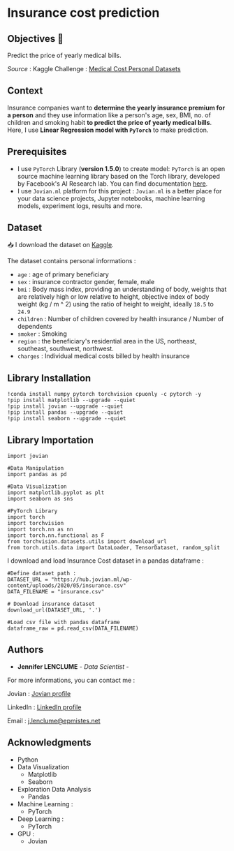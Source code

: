 # Insurance cost prediction



## Objectives 🚀

Predict the price of yearly medical bills.

*Source* : Kaggle Challenge : [Medical Cost Personal Datasets](https://www.kaggle.com/mirichoi0218/insurance)



## Context

Insurance companies want to **determine the yearly insurance premium for a person** and they use information like a person's age, sex, BMI, no. of children and smoking habit **to predict the price of yearly medical bills**. Here, I use **Linear Regression model with `PyTorch`** to make prediction.



## Prerequisites

- I use `PyTorch` Library (**version 1.5.0**) to create model: `PyTorch` is an open source machine learning library based on the Torch library, developed by Facebook's AI Research lab. You can find documentation [here](https://pytorch.org/docs/stable/index.html).
- I use `Jovian.ml` platform for this project : `Jovian.ml` is a better place for your data science projects, Jupyter notebooks, machine learning models, experiment logs, results and more.



## Dataset

📥 I download the dataset on [Kaggle](https://www.kaggle.com/mirichoi0218/insurance).

The dataset contains personal informations :
- `age` : age of primary beneficiary
- `sex` : insurance contractor gender, female, male
- `bmi` : Body mass index, providing an understanding of body, weights that are relatively high or low relative to height, objective index of body weight (kg / m ^ 2) using the ratio of height to weight, ideally `18.5` to `24.9`
- `children` : Number of children covered by health insurance / Number of dependents
- `smoker` : Smoking
- `region` : the beneficiary's residential area in the US, northeast, southeast, southwest, northwest.
- `charges` : Individual medical costs billed by health insurance



## Library Installation

    !conda install numpy pytorch torchvision cpuonly -c pytorch -y
    !pip install matplotlib --upgrade --quiet
    !pip install jovian --upgrade --quiet
    !pip install pandas --upgrade --quiet
    !pip install seaborn --upgrade --quiet


## Library Importation

    import jovian

    #Data Manipulation
    import pandas as pd

    #Data Visualization
    import matplotlib.pyplot as plt
    import seaborn as sns

    #PyTorch Library
    import torch
    import torchvision
    import torch.nn as nn
    import torch.nn.functional as F
    from torchvision.datasets.utils import download_url
    from torch.utils.data import DataLoader, TensorDataset, random_split
    
    
I download and load Insurance Cost dataset in a pandas dataframe :  
    
    #Define dataset path :
    DATASET_URL = "https://hub.jovian.ml/wp-content/uploads/2020/05/insurance.csv"
    DATA_FILENAME = "insurance.csv"

    # Download insurance dataset
    download_url(DATASET_URL, '.')
    
    #Load csv file with pandas dataframe
    dataframe_raw = pd.read_csv(DATA_FILENAME)



## Authors

* **Jennifer LENCLUME** - *Data Scientist* - 

For more informations, you can contact me :

Jovian : [Jovian profile](https://jovian.ai/jennifer974)

LinkedIn : [LinkedIn profile](https://www.linkedin.com/in/jennifer-lenclume-a93728115/?locale=en_US)

Email : <a href="j.lenclume@epmistes.net">j.lenclume@epmistes.net</a>



## Acknowledgments

* Python
* Data Visualization
    - Matplotlib
    - Seaborn
* Exploration Data Analysis
    - Pandas
* Machine Learning : 
    - PyTorch
* Deep Learning : 
    - PyTorch
* GPU :
    - Jovian       